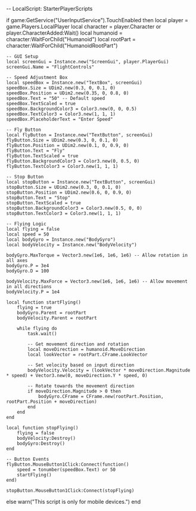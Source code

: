 -- LocalScript: StarterPlayerScripts

if game:GetService("UserInputService").TouchEnabled then
    local player = game.Players.LocalPlayer
    local character = player.Character or player.CharacterAdded:Wait()
    local humanoid = character:WaitForChild("Humanoid")
    local rootPart = character:WaitForChild("HumanoidRootPart")
    
    -- GUI Setup
    local screenGui = Instance.new("ScreenGui", player.PlayerGui)
    screenGui.Name = "FlightControls"

    -- Speed Adjustment Box
    local speedBox = Instance.new("TextBox", screenGui)
    speedBox.Size = UDim2.new(0.3, 0, 0.1, 0)
    speedBox.Position = UDim2.new(0.35, 0, 0.8, 0)
    speedBox.Text = "50" -- Default speed
    speedBox.TextScaled = true
    speedBox.BackgroundColor3 = Color3.new(0, 0, 0.5)
    speedBox.TextColor3 = Color3.new(1, 1, 1)
    speedBox.PlaceholderText = "Enter Speed"

    -- Fly Button
    local flyButton = Instance.new("TextButton", screenGui)
    flyButton.Size = UDim2.new(0.3, 0, 0.1, 0)
    flyButton.Position = UDim2.new(0.1, 0, 0.9, 0)
    flyButton.Text = "Fly"
    flyButton.TextScaled = true
    flyButton.BackgroundColor3 = Color3.new(0, 0.5, 0)
    flyButton.TextColor3 = Color3.new(1, 1, 1)

    -- Stop Button
    local stopButton = Instance.new("TextButton", screenGui)
    stopButton.Size = UDim2.new(0.3, 0, 0.1, 0)
    stopButton.Position = UDim2.new(0.6, 0, 0.9, 0)
    stopButton.Text = "Stop"
    stopButton.TextScaled = true
    stopButton.BackgroundColor3 = Color3.new(0.5, 0, 0)
    stopButton.TextColor3 = Color3.new(1, 1, 1)

    -- Flying Logic
    local flying = false
    local speed = 50
    local bodyGyro = Instance.new("BodyGyro")
    local bodyVelocity = Instance.new("BodyVelocity")

    bodyGyro.MaxTorque = Vector3.new(1e6, 1e6, 1e6) -- Allow rotation in all axes
    bodyGyro.P = 3e4
    bodyGyro.D = 100

    bodyVelocity.MaxForce = Vector3.new(1e6, 1e6, 1e6) -- Allow movement in all directions
    bodyVelocity.P = 1e4

    local function startFlying()
        flying = true
        bodyGyro.Parent = rootPart
        bodyVelocity.Parent = rootPart

        while flying do
            task.wait()

            -- Get movement direction and rotation
            local moveDirection = humanoid.MoveDirection
            local lookVector = rootPart.CFrame.LookVector

            -- Set velocity based on input direction
            bodyVelocity.Velocity = (lookVector * moveDirection.Magnitude * speed) + Vector3.new(0, moveDirection.Y * speed, 0)

            -- Rotate towards the movement direction
            if moveDirection.Magnitude > 0 then
                bodyGyro.CFrame = CFrame.new(rootPart.Position, rootPart.Position + moveDirection)
            end
        end
    end

    local function stopFlying()
        flying = false
        bodyVelocity:Destroy()
        bodyGyro:Destroy()
    end

    -- Button Events
    flyButton.MouseButton1Click:Connect(function()
        speed = tonumber(speedBox.Text) or 50
        startFlying()
    end)

    stopButton.MouseButton1Click:Connect(stopFlying)
else
    warn("This script is only for mobile devices.")
end
